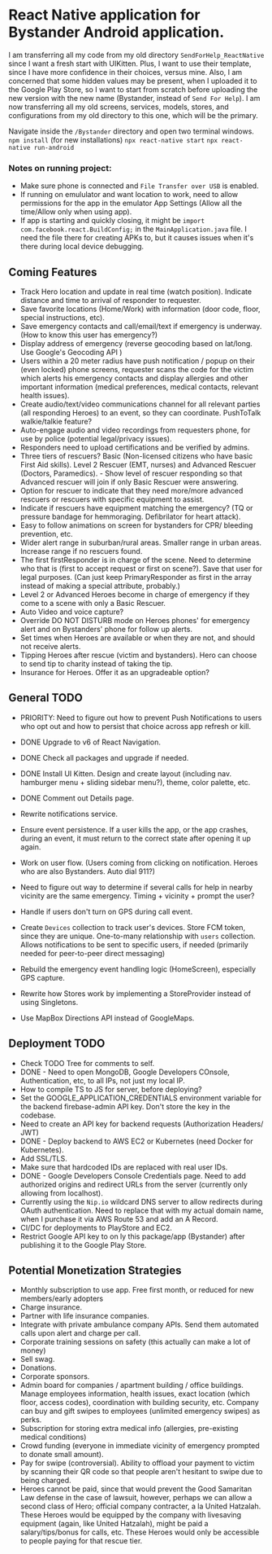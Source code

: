 # React Native application for Bystander Android application.

I am transferring all my code from my old directory `SendForHelp_ReactNative` since I want a fresh start with UIKitten. Plus, I want to use their template, since I have more confidence in their choices, versus mine. Also, I am concerned that some hidden values may be present, when I uploaded it to the Google Play Store, so I want to start from scratch before uploading the new version with the new name (Bystander, instead of `Send For Help`). I am now transferring all my old screens, services, models, stores, and configurations from my old directory to this one, which will be the primary.

Navigate inside the `/Bystander` directory and open two terminal windows.
`npm install` (for new installations)
`npx react-native start`
`npx react-native run-android`

### Notes on running project:

- Make sure phone is connected and `File Transfer over USB` is enabled.
- If running on emululator and want location to work, need to allow permissions for the app in the emulator App Settings (Allow all the time/Allow only when using app).
- If app is starting and quickly closing, it might be `import com.facebook.react.BuildConfig;` in the `MainApplication.java` file. I need the file there for creating APKs to, but it causes issues when it's there during local device debugging.

## Coming Features

- Track Hero location and update in real time (watch position). Indicate distance and time to arrival of responder to requester.
- Save favorite locations (Home/Work) with information (door code, floor, special instructions, etc).
- Save emergency contacts and call/email/text if emergency is underway. (How to know this user has emergency?)
- Display address of emergency (reverse geocoding based on lat/long. Use Google's Geocoding API )
- Users within a 20 meter radius have push notification / popup on their (even locked) phone screens, requester scans the code for the victim which alerts his emergency contacts and display allergies and other important information (medical preferences, medical contacts, relevant health issues).
- Create audio/text/video communications channel for all relevant parties (all responding Heroes) to an event, so they can coordinate. PushToTalk walkie/talkie feature?
- Auto-engage audio and video recordings from requesters phone, for use by police (potential legal/privacy issues).
- Responders need to upload certifications and be verified by admins.
- Three tiers of rescuers? Basic (Non-licensed citizens who have basic First Aid skills). Level 2 Rescuer (EMT, nurses) and Advanced Rescuer (Doctors, Paramedics). - Show level of rescuer responding so that Advanced rescuer will join if only Basic Rescuer were answering.
- Option for rescuer to indicate that they need more/more advanced rescuers or rescuers with specific equipment to assist.
- Indicate if rescuers have equipment matching the emergency? (TQ or pressure bandage for hemmoraging. Defibrilator for heart attack).
- Easy to follow animations on screen for bystanders for CPR/ bleeding prevention, etc.
- Wider alert range in suburban/rural areas. Smaller range in urban areas. Increase range if no rescuers found.
- The first firstResponder is in charge of the scene. Need to determine who that is (first to accept request or first on scene?). Save that user for legal purposes. (Can just keep PrimaryResponder as first in the array instead of making a special attribute, probably.)
- Level 2 or Advanced Heroes become in charge of emergency if they come to a scene with only a Basic Rescuer.
- Auto Video and voice capture?
- Override DO NOT DISTURB mode on Heroes phones' for emergency alert and on Bystanders' phone for follow up alerts.
- Set times when Heroes are available or when they are not, and should not receive alerts.
- Tipping Heroes after rescue (victim and bystanders). Hero can choose to send tip to charity instead of taking the tip.
- Insurance for Heroes. Offer it as an upgradeable option?

## General TODO

- PRIORITY: Need to figure out how to prevent Push Notifications to users who opt out and how to persist that choice across app refresh or kill.
- DONE Upgrade to v6 of React Navigation.
- DONE Check all packages and upgrade if needed.
- DONE Install UI Kitten. Design and create layout (including nav. hamburger menu + sliding sidebar menu?), theme, color palette, etc. 
- DONE Comment out Details page.
- Rewrite notifications service.
- Ensure event persistence. If a user kills the app, or the app crashes, during an event, it must return to the correct state after opening it up again.
- Work on user flow. (Users coming from clicking on notification. Heroes who are also Bystanders. Auto dial 911?)

- Need to figure out way to determine if several calls for help in nearby vicinity are the same emergency. Timing + vicinity + prompt the user?
- Handle if users don't turn on GPS during call event.
- Create `Devices` collection to track user's devices. Store FCM token, since they are unique. One-to-many relationship with `users` collection. Allows notifications to be sent to specific users, if needed (primarily needed for peer-to-peer direct messaging)
- Rebuild the emergency event handling logic (HomeScreen), especially GPS capture.
- Rewrite how Stores work by implementing a StoreProvider instead of using Singletons.
- Use MapBox Directions API instead of GoogleMaps.

## Deployment TODO

- Check TODO Tree for comments to self.
- DONE - Need to open MongoDB, Google Developers COnsole, Authentication, etc, to all IPs, not just my local IP.
- How to compile TS to JS for server, before deploying?
- Set the GOOGLE_APPLICATION_CREDENTIALS environment variable for the backend firebase-admin API key. Don't store the key in the codebase.
- Need to create an API key for backend requests (Authorization Headers/ JWT)
- DONE - Deploy backend to AWS EC2 or Kubernetes (need Docker for Kubernetes).
- Add SSL/TLS.
- Make sure that hardcoded IDs are replaced with real user IDs.
- DONE - Google Developers Console Credentials page. Need to add authorized origins and redirect URLs from the server (currently only allowing from localhost).
- Currently using the `Nip.io` wildcard DNS server to allow redirects during OAuth authentication. Need to replace that with my actual domain name, when I purchase it via AWS Route 53 and add an A Record.
- CI/DC for deployments to PlayStore and EC2.
- Restrict Google API key to on ly this package/app (Bystander) after publishing it to the Google Play Store.

## Potential Monetization Strategies

- Monthly subscription to use app. Free first month, or reduced for new members/early adopters
- Charge insurance.
- Partner with life insurance companies.
- Integrate with private ambulance company APIs. Send them automated calls upon alert and charge per call.
- Corporate training sessions on safety (this actually can make a lot of money)
- Sell swag.
- Donations.
- Corporate sponsors.
- Admin board for companies / apartment building / office buildings. Manage employees information, health issues, exact location (which floor, access codes), coordination with building security, etc. Company can buy and gift swipes to employees (unlimited emergency swipes) as perks.
- Subscription for storing extra medical info (allergies, pre-existing medical conditions)
- Crowd funding (everyone in immediate vicinity of emergency prompted to donate small amount).
- Pay for swipe (controversial). Ability to offload your payment to victim by scanning their QR code so that people aren't hesitant to swipe due to being charged.
- Heroes cannot be paid, since that would prevent the Good Samaritan Law defense in the case of lawsuit, however, perhaps we can allow a second class of Hero; official company contracter, a la United Hatzalah. These Heroes would be equipped by the company with livesaving equipment (again, like United Hatzalah), might be paid a salary/tips/bonus for calls, etc. These Heroes would only be accessible to people paying for that rescue tier.
